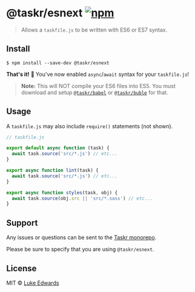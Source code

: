 # @taskr/esnext [![npm](https://img.shields.io/npm/v/@taskr/esnext.svg)](https://npmjs.org/package/@taskr/esnext)

> Allows a `taskfile.js` to be written with ES6 or ES7 syntax.

## Install

```
$ npm install --save-dev @taskr/esnext
```

**That's it!** :tada: You've now enabled `async`/`await` syntax for your `taskfile.js`!

> **Note:** This will NOT compile your ES6 files into ES5. You must download and setup [`@taskr/babel`](https://npmjs.com/package/@taskr/babel) or [`@taskr/buble`](https://npmjs.com/package/@taskr/buble) for that.

## Usage

A `taskfile.js` may also include `require()` statements (not shown).

```js
// taskfile.js

export default async function (task) {
  await task.source('src/*.js') // etc...
}

export async function lint(task) {
  await task.source('src/*.js') // etc...
}

export async function styles(task, obj) {
  await task.source(obj.src || 'src/*.sass') // etc...
}
```

## Support

Any issues or questions can be sent to the [Taskr monorepo](https://github.com/lukeed/taskr/issues/new).

Please be sure to specify that you are using `@taskr/esnext`.

## License

MIT © [Luke Edwards](https://lukeed.com)

